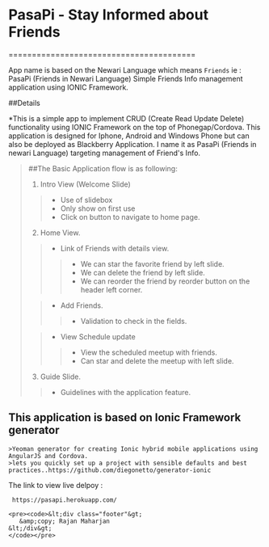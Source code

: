 # PasaPi - Stay Informed about Friends
========================================

App name is based on the Newari Language which means `Friends` ie : PasaPi (Friends in Newari Language) 
Simple Friends Info management application using IONIC Framework.

##Details

*This is a simple app to implement CRUD (Create Read Update Delete) functionality using IONIC Framework on the top of Phonegap/Cordova. 
 This application is designed for Iphone, Android and Windows Phone but can also be deployed as Blackberry Application. I name it as PasaPi (Friends in newari Language) targeting management of Friend's Info. 

>##The Basic Application flow is as following:
>
> 1.  Intro View (Welcome Slide)
>>  * Use of slidebox
>>  * Only show on first use
>>  * Click on button to navigate to home page.
>
> 2.  Home View.
>>  * Link of Friends with details view.
>>>  * We can star the favorite friend by left slide.
>>>  * We can delete the friend by left slide.
>>>  * We can reorder the friend by reorder button on the header left corner. 
>
>>  * Add Friends.
>>>  * Validation to check in the fields.
>
>>  * View Schedule update
>>>  * View the scheduled meetup with friends.
>>>  * Can star and delete the meetup with left slide.
>
> 3.  Guide Slide.
>>  * Guidelines with the application feature.
>

## This application is based on Ionic Framework generator 
```
>Yeoman generator for creating Ionic hybrid mobile applications using AngularJS and Cordova.
>lets you quickly set up a project with sensible defaults and best practices..https://github.com/diegonetto/generator-ionic
```
The link to view live delpoy : 
 ```
  https://pasapi.herokuapp.com/
 
<pre><code>&lt;div class="footer"&gt;
    &amp;copy; Rajan Maharjan
&lt;/div&gt;
</code></pre>

